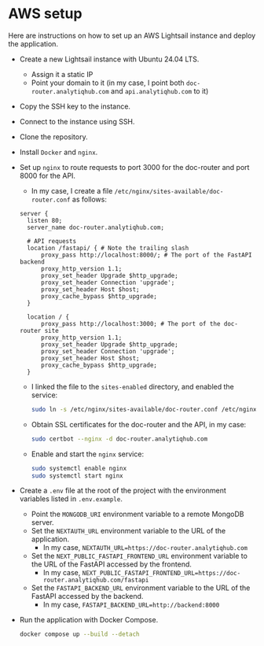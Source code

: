 # AWS setup

Here are instructions on how to set up an AWS Lightsail instance and deploy the application.

* Create a new Lightsail instance with Ubuntu 24.04 LTS.
    * Assign it a static IP
    * Point your domain to it (in my case, I point both `doc-router.analytiqhub.com` and `api.analytiqhub.com` to it)
* Copy the SSH key to the instance.
* Connect to the instance using SSH.
* Clone the repository.
* Install `Docker` and `nginx`.
* Set up `nginx` to route requests to port 3000 for the doc-router and port 8000 for the API.
  * In my case, I create a file `/etc/nginx/sites-available/doc-router.conf` as follows:
  ```
  server {
    listen 80;
    server_name doc-router.analytiqhub.com;

    # API requests                                                              
    location /fastapi/ { # Note the trailing slash
        proxy_pass http://localhost:8000/; # The port of the FastAPI backend
        proxy_http_version 1.1;
        proxy_set_header Upgrade $http_upgrade;
        proxy_set_header Connection 'upgrade';
        proxy_set_header Host $host;
        proxy_cache_bypass $http_upgrade;
    }

    location / {
        proxy_pass http://localhost:3000; # The port of the doc-router site
        proxy_http_version 1.1;
        proxy_set_header Upgrade $http_upgrade;
        proxy_set_header Connection 'upgrade';
        proxy_set_header Host $host;
        proxy_cache_bypass $http_upgrade;
    }
  ```
  * I linked the file to the `sites-enabled` directory, and enabled the service:
    ```bash
    sudo ln -s /etc/nginx/sites-available/doc-router.conf /etc/nginx/sites-enabled/
    ```
  * Obtain SSL certificates for the doc-router and the API, in my case:
    ```bash
    sudo certbot --nginx -d doc-router.analytiqhub.com
    ```
  * Enable and start the `nginx` service:
    ```bash
    sudo systemctl enable nginx
    sudo systemctl start nginx
    ```

* Create a `.env` file at the root of the project with the environment variables listed in `.env.example`.
  * Point the `MONGODB_URI` environment variable to a remote MongoDB server.
  * Set the `NEXTAUTH_URL` environment variable to the URL of the application.
    * In my case, `NEXTAUTH_URL=https://doc-router.analytiqhub.com`
  * Set the `NEXT_PUBLIC_FASTAPI_FRONTEND_URL` environment variable to the URL of the FastAPI accessed by the frontend.
    * In my case, `NEXT_PUBLIC_FASTAPI_FRONTEND_URL=https://doc-router.analytiqhub.com/fastapi`
  * Set the `FASTAPI_BACKEND_URL` environment variable to the URL of the FastAPI accessed by the backend.
    * In my case, `FASTAPI_BACKEND_URL=http://backend:8000`
* Run the application with Docker Compose.
  ```bash
  docker compose up --build --detach
  ```
